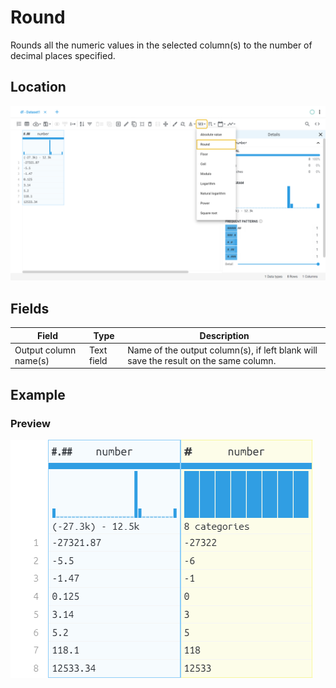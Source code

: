 # Round
Rounds all the numeric values in the selected column(s) to the number of decimal places specified.
## Location
![Round on the interface](../../docs/screenshots/location/round.png)
## Fields
Field | Type | Description
----- | ---- | -----------
Output column name(s) | Text field | Name of the output column(s), if left blank will save the result on the same column.
## Example
### Preview
![Round example](../../docs/screenshots/table/round.png)